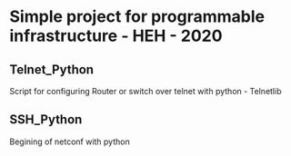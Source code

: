 # Simple project for programmable infrastructure - HEH - 2020

## Telnet_Python
Script for configuring Router or switch over telnet
with python - Telnetlib

## SSH_Python
Begining of netconf with python
